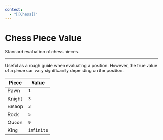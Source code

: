 ```yaml
---
context:
  - "[[Chess]]"
---
```


# Chess Piece Value

Standard evaluation of chess pieces.

---

Useful as a rough guide when evaluating a position. However, the true value of a piece can vary significantly depending on the position.

| Piece  | Value      |
| ------ | ---------- |
| Pawn   | `1`        |
| Knight | `3`        |
| Bishop | `3`        |
| Rook   | `5`        |
| Queen  | `9`        |
| King   | `infinite` |
